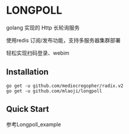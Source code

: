 # LONGPOLL 

golang 实现的 Http 长轮询服务

使用redis 订阅/发布功能，支持多服务器集群部署

轻松实现扫码登录、webim

## Installation

    go get -u github.com/mediocregopher/radix.v2
    go get -u github.com/mlaoji/longpoll

## Quick Start

参考Longpoll_example
